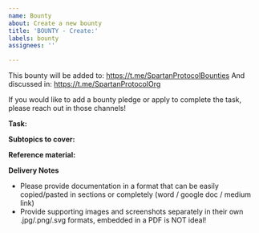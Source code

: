```yaml
---
name: Bounty
about: Create a new bounty
title: 'BOUNTY - Create:'
labels: bounty
assignees: ''

---
```


This bounty will be added to: https://t.me/SpartanProtocolBounties
And discussed in: https://t.me/SpartanProtocolOrg

If you would like to add a bounty pledge or apply to complete the task, please reach out in those channels!

**Task:** 

**Subtopics to cover:**

**Reference material:**

**Delivery Notes**
- Please provide documentation in a format that can be easily copied/pasted in sections or completely (word / google doc / medium link)
- Provide supporting images and screenshots separately in their own .jpg/.png/.svg formats, embedded in a PDF is NOT ideal!
